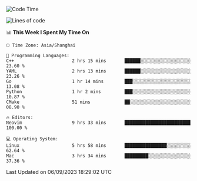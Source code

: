 <!--START_SECTION:waka-->
![Code Time](http://img.shields.io/badge/Code%20Time-1%2C551%20hrs%2054%20mins-blue)

![Lines of code](https://img.shields.io/badge/From%20Hello%20World%20I%27ve%20Written-286.1%20thousand%20lines%20of%20code-blue)

📊 **This Week I Spent My Time On** 

```text
🕑︎ Time Zone: Asia/Shanghai

💬 Programming Languages: 
C++                      2 hrs 15 mins       ██████░░░░░░░░░░░░░░░░░░░   23.60 % 
YAML                     2 hrs 13 mins       ██████░░░░░░░░░░░░░░░░░░░   23.26 % 
Go                       1 hr 14 mins        ███░░░░░░░░░░░░░░░░░░░░░░   13.08 % 
Python                   1 hr 2 mins         ███░░░░░░░░░░░░░░░░░░░░░░   10.87 % 
CMake                    51 mins             ██░░░░░░░░░░░░░░░░░░░░░░░   08.90 % 

🔥 Editors: 
Neovim                   9 hrs 33 mins       █████████████████████████   100.00 % 

💻 Operating System: 
Linux                    5 hrs 58 mins       ████████████████░░░░░░░░░   62.64 % 
Mac                      3 hrs 34 mins       █████████░░░░░░░░░░░░░░░░   37.36 % 
```


 Last Updated on 06/09/2023 18:29:02 UTC
<!--END_SECTION:waka-->
